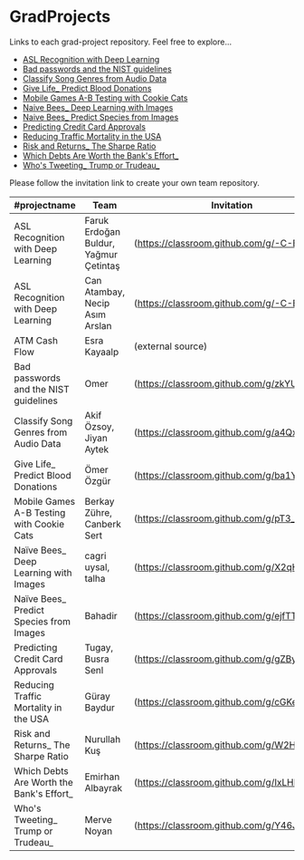 # GradProjects
Links to each grad-project repository. Feel free to explore...

* [ASL Recognition with Deep Learning](https://github.com/Kodluyoruz-Veri-Bilimi-Bootcamp/ASL-Recognition-with-Deep-Learning)
* [Bad passwords and the NIST guidelines](https://github.com/Kodluyoruz-Veri-Bilimi-Bootcamp/Bad-passwords-and-the-NIST-guidelines)
* [Classify Song Genres from Audio Data](https://github.com/Kodluyoruz-Veri-Bilimi-Bootcamp/Classify-Song-Genres-from-Audio-Data)
* [Give Life_ Predict Blood Donations](https://github.com/Kodluyoruz-Veri-Bilimi-Bootcamp/Give-Life_-Predict-Blood-Donations)
* [Mobile Games A-B Testing with Cookie Cats](https://github.com/Kodluyoruz-Veri-Bilimi-Bootcamp/Mobile-Games-A-B-Testing-with-Cookie-Cats)
* [Naive Bees_ Deep Learning with Images](https://github.com/Kodluyoruz-Veri-Bilimi-Bootcamp/Naive-Bees_-Deep-Learning-with-Images)
* [Naive Bees_ Predict Species from Images](https://github.com/Kodluyoruz-Veri-Bilimi-Bootcamp/Naive-Bees_-Predict-Species-from-Images)
* [Predicting Credit Card Approvals](https://github.com/Kodluyoruz-Veri-Bilimi-Bootcamp/Predicting-Credit-Card-Approvals)
* [Reducing Traffic Mortality in the USA](https://github.com/Kodluyoruz-Veri-Bilimi-Bootcamp/Reducing-Traffic-Mortality-in-the-USA)
* [Risk and Returns_ The Sharpe Ratio](https://github.com/Kodluyoruz-Veri-Bilimi-Bootcamp/Risk-and-Returns_-The-Sharpe-Ratio)
* [Which Debts Are Worth the Bank's Effort_](https://github.com/Kodluyoruz-Veri-Bilimi-Bootcamp/Which-Debts-Are-Worth-the-Bank-s-Effort_)
* [Who's Tweeting_ Trump or Trudeau_](https://github.com/Kodluyoruz-Veri-Bilimi-Bootcamp/Who-s-Tweeting_-Trump-or-Trudeau_)


Please follow the invitation link to create your own team repository.

#projectname | Team | Invitation
-------------|------|------------
ASL Recognition with Deep Learning | Faruk Erdoğan Buldur, Yağmur Çetintaş | (https://classroom.github.com/g/-C-ECjnw)
ASL Recognition with Deep Learning | Can Atambay, Necip Asım Arslan | (https://classroom.github.com/g/-C-ECjnw)
ATM Cash Flow | Esra Kayaalp | (external source)
Bad passwords and the NIST guidelines | Omer | (https://classroom.github.com/g/zkYUl1VX)
Classify Song Genres from Audio Data | Akif Özsoy, Jiyan Aytek | (https://classroom.github.com/g/a4Qx9bBq)
Give Life_ Predict Blood Donations | Ömer Özgür | (https://classroom.github.com/g/ba1Y1pIC)
Mobile Games A-B Testing with Cookie Cats | Berkay Zühre, Canberk Sert | (https://classroom.github.com/g/pT3_cJ27)
Naïve Bees_ Deep Learning with Images | cagri uysal, talha | (https://classroom.github.com/g/X2qHYkw2)
Naïve Bees_ Predict Species from Images | Bahadir | (https://classroom.github.com/g/ejfTTrSd)
Predicting Credit Card Approvals | Tugay, Busra Senl | (https://classroom.github.com/g/gZByedzB)
Reducing Traffic Mortality in the USA | Güray Baydur | (https://classroom.github.com/g/cGKeYPtF)
Risk and Returns_ The Sharpe Ratio | Nurullah Kuş | (https://classroom.github.com/g/W2Hm0lmC)
Which Debts Are Worth the Bank's Effort_ | Emirhan Albayrak | (https://classroom.github.com/g/IxLHRWZ5)
Who's Tweeting_ Trump or Trudeau_ | Merve Noyan | (https://classroom.github.com/g/Y46JbsJX)
